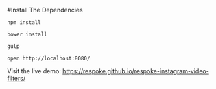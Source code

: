 #Install The Dependencies

```
npm install

bower install

gulp 

open http://localhost:8080/
```

Visit the live demo:
https://respoke.github.io/respoke-instagram-video-filters/
